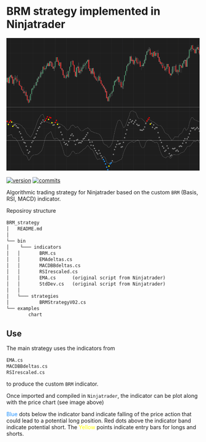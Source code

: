 # BRM strategy implemented in Ninjatrader

![](https://github.com/Mauva27/BRM_strategy/blob/main/examples/chart.png)


[![version](https://img.shields.io/github/v/release/Mauva27/BRM_strategy?display_name=release)](https://github.com/Mauva27/BRM_strategy/releases)
[![commits](https://img.shields.io/github/commit-activity/m/Mauva27/BRM_strategy?color=green)]()


Algorithmic trading strategy for Ninjatrader based on the custom ```BRM``` (Basis, RSI, MACD) indicator. 

Reposiroy structure

```
BRM_strategy
│   README.md 
│
└── bin
│    └─── indicators
│	│		BRM.cs
│	│		EMAdeltas.cs
│	│		MACDBBdeltas.cs
│	│		RSIrescaled.cs
│	│		EMA.cs 		(original script from Ninjatrader)
│	│		StdDev.cs	(original script from Ninjatrader)
│	│
│	└─── strategies
│			BRMStrategyV02.cs
└── examples
		chart

```

## Use

The main strategy uses the indicators from

```
EMA.cs
MACDBBdeltas.cs
RSIrescaled.cs

```

to produce the custom ```BRM``` indicator.

Once imported and compiled in ```Ninjatrader```, the indicator can be plot along with the price chart (see image above)

<span style="color:dodgerblue">Blue</span> dots below the indicator band indicate falling of the price action that could lead to a potential long position. <span style="color:ref">Red</span> dots above the indicator band indicate potential short. The <span style="color:yellow">Yellow</span> points indicate entry bars for longs and shorts. 
